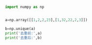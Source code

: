 
<BlogInfo id="53" title="23.数组去重" author="白日梦想猿" pv=0 read_times=0 pre_cost_time=0分5秒 category="numpy学习" tag_list="['numpy学习']" create_time="2021.08.19 17:22:36" update_time="2021.08.19 17:25:04" />

```python
import numpy as np


a=np.array([[1,2,2,23],[1,32,22,2,3]])

b=np.unique(a)
print('去重前:',a)
print('去重后:',b)
```
